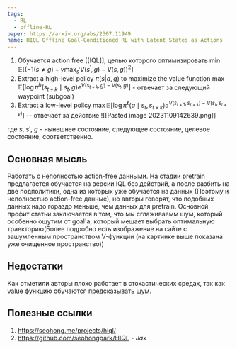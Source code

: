 ```yaml
---
tags:
  - RL
  - offline-RL
paper: https://arxiv.org/abs/2307.11949
name: HIQL Offline Goal-Conditioned RL with Latent States as Actions
---
```

1. Обучается action free [[IQL]], целью которого оптимизировать  $\min \mathbb{E}\left[\left(-1(s \neq g)+\gamma \max _{s^{\prime}} V\left(s^{\prime}, g\right)-V(s, g)\right)^2\right]$ 
2. Extract a high-level policy $\pi(s|a, g)$ to maximize the value function $\max \mathbb{E}\left[\log \pi^h\left(s_{t+k} \mid s_t, g\right) e^{V\left(s_{t+k}, g\right)-V\left(s_t, g\right)}\right]$ - отвечает за следующий waypoint (subgoal)
3. Extract a low-level policy  $\max \mathbb{E}\left[\log \pi^{\ell}\left(a \mid s_t, s_{t+k}\right) e^{V\left(s_{t+1}, s_{t+k}\right)-V\left(s_t, s_{t+k}\right)}\right]$ -- отвечает за действие
![[Pasted image 20231109142639.png]]

где $s$, $s'$, $g$ - нынешнее состояние, следующее состояние, целевое состояние, соответственно.

##  Основная мысль
Работать с неполностью action-free данными. На стадии pretrain предлагается обучается на версии IQL без действий, а после разбить на две подполитики, одна из которых уже обучается на данных (Поэтому и неполностью action-free данные), но авторы говорят, что подобных данных надо гораздо меньше, чем данных для pretrain. Основной профит статьи заключается в том, что мы сглаживаемм шум, который особенно ощутим от goal'a, который мешает выбрать оптимальную траекторию(Более подробно есть изображение на сайте с зашумленным пространством V-функции (на картинке выше показана уже очищенное пространство)) 
## Недостатки

Как отметили авторы плохо работает в стохастических средах, так как value функцию обучаются предсказывать шум.
## Полезные ссылки
1. https://seohong.me/projects/hiql/
2. https://github.com/seohongpark/HIQL - *Jax*
